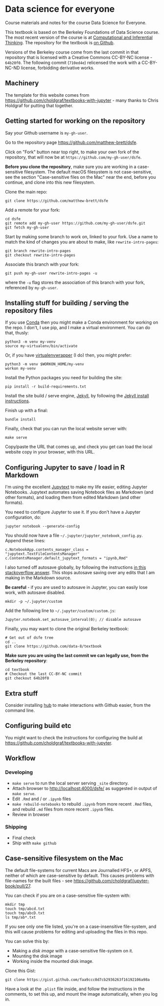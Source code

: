 # Data science for everyone

Course materials and notes for the course Data Science for Everyone.

This textbook is based on the Berkeley Foundations of Data Science course.
The most recent version of the course is at [Computational and Inferential
Thinking](https://www.inferentialthinking.com).  The repository for the
textbook is [on Github](https://github.com/data8/textbook).

Versions of the Berkeley course come from the last commit in that repository
that is licensed with a Creative Commons CC-BY-NC license - `64b20f0`.  The
following commit (`710ed4e`) relicensed the work with a CC-BY-NC-ND license,
forbidding derivative works.

## Machinery

The template for this website comes from
<https://github.com/choldgraf/textbooks-with-jupyter> - many thanks to Chris
Holdgraf for putting that together.

## Getting started for working on the repository

Say your Github username is `my-gh-user`.

Go to the repository page <https://github.com/matthew-brett/dsfe>.

Click on "Fork" button near top right, to make your own fork of the
repository, that will now be at `https://github.com/my-gh-user/dsfe`.

**Before you clone the repository**, make sure you are working in a
case-sensitive filesystem.  The default macOS filesystem is not
case-sensitive, see the section "Case-sensitive files on the Mac" near the
end, before you continue, and clone into this new filesystem.

Clone the main repo:

```
git clone https://github.com/matthew-brett/dsfe
```

Add a remote for your fork:

```
cd dsfe
git remote add my-gh-user https://github.com/my-gh-user/dsfe.git
git fetch my-gh-user
```

Start by making some branch to work on, linked to your fork.  Use a name to
match the kind of changes you are about to make, like `rewrite-intro-pages`:

```
git branch rewrite-intro-pages
git checkout rewrite-intro-pages
```

Associate this branch with your fork:

```
git push my-gh-user rewrite-intro-pages -u
```

where the `-u` flag stores the association of this branch with your fork,
referenced by `my-gh-user`.

## Installing stuff for building / serving the repository files

If you use [Conda](https://conda.io/docs) then you might make a Conda
environment for working on the repo.  I don't, I use pip, and I make a
virtual environment.  You can do that, thusly:

```
python3 -m venv my-venv
source my-virtualenv/bin/activate
```

Or, if you have
[virtualenvwrapper](https://virtualenvwrapper.readthedocs.io/en/stable/) (I
do) then, you might prefer:

```
python3 -m venv $WORKON_HOME/my-venv
workon my-venv
```

Install the Python packages you need for building the site:

```
pip install -r build-requirements.txt
```

Install the site build / serve engine, [Jekyll](https://jekyllrb.com), by
following the [Jekyll install
instructions](https://jekyllrb.com/docs/installation).

Finish up with a final:

```
bundle install
```

Finally, check that you can run the local website server with:

```
make serve
```

Copy/paste the URL that comes up, and check you get can load the local website copy in your browser, with this URL.


## Configuring Jupyter to save / load in R Markdown

I'm using the excellent [Jupytext](https://github.com/mwouts/jupytext) to make
my life easier, editing Jupyter Notebooks.  Jupytext automates saving Notebook
files as Markdown (and other formats), and loading them from edited Markdown
(and other formats).

You need to configure Jupyter to use it.  If you don't have a Jupyter
configuration, do:

```
jupyter notebook --generate-config
```

You should now have a file `~/.jupyter/jupyter_notebook_config.py`.  Append
these lines:

```
c.NotebookApp.contents_manager_class = "jupytext.TextFileContentsManager"
c.ContentsManager.default_jupytext_formats = "ipynb,Rmd"
```

I also turned off autosave globally, by following the instructions [in this
stackoverflow answer](https://stackoverflow.com/a/45980165).  This stops
autosave saving over any edits that I am making in the Markdown source.

**Be careful** - if you are used to autosave in Jupyter, you can easily lose
work, with autosave disabled.

```
mkdir -p ~/.jupyter/custom
```

Add the following line to `~/.jupyter/custom/custom.js`:

```
Jupyter.notebook.set_autosave_interval(0); // disable autosave
```

Finally, you may want to clone the original Berkeley textbook:

```
# Get out of dsfe tree
cd ..
git clone https://github.com/data-8/textbook
```

**Make sure you are using the last commit we can legally use, from the
Berkeley repository**:

```
cd textbook
# Checkout the last CC-BY-NC commit
git checkout 64b20f0
```

## Extra stuff

Consider installing [hub](https://github.com/github/hub) to make interactions
with Github easier, from the command line.

## Configuring build etc

You might want to check the instructions for configuring the build at
https://github.com/choldgraf/textbooks-with-jupyter.

## Workflow

### Developing

* `make serve` to run the local server serving `_site` directory.
* Attach browser to <http://localhost:4000/dsfe/> as suggested in output of
  `make serve`.
* Edit `.Rmd` and / or `.ipynb` files
* `make rebuild-notebooks` to rebuild `.ipynb` from more recent `.Rmd` files,
  and rebuild `.md` files from more recent `.ipynb` files.
* Review in browser

### Shipping

* Final check
* Ship with `make github`

## Case-sensitive filesystem on the Mac

The default file-systems for current Macs are Journalled HFS+, or APFS,
neither of which are case-sensitive by default.  This causes problems with
file-names for the built files - see
<https://github.com/choldgraf/jupyter-book/pull/27>.

You can check if you are on a case-sensitive file-system with:

```
mkdir tmp
touch tmp/abcd.txt
touch tmp/abcD.txt
ls tmp/ab*.txt
```

If you see only one file listed, you're on a case-insensitive file-system, and
this will cause problems for editing and uploading the files in this repo.

You can solve this by:

* Making a *disk image* with a case-sensitive file-system on it.
* Mounting the disk image
* Working inside the mounted disk image.

Clone this Gist:

```
git clone https://gist.github.com/faa9ccc0d7cb2936263f16192106a98a
```

Have a look at the `.plist` file inside, and follow the instructions in the
comments, to set this up, and mount the image automatically, when you log in.
